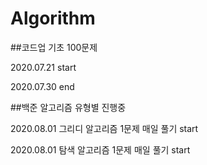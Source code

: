 # Algorithm
 
##코드업 기초 100문제

2020.07.21 start

2020.07.30 end

##백준 알고리즘 유형별 진행중

2020.08.01 그리디 알고리즘 1문제 매일 풀기 start

2020.08.01 탐색 알고리즘 1문제 매일 풀기 start



